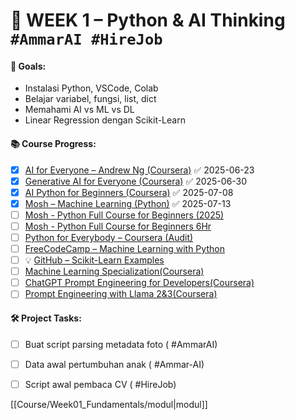 # 📅 WEEK 1 – Python & AI Thinking `#AmmarAI #HireJob`
#### 🎯 Goals:
- Instalasi Python, VSCode, Colab
- Belajar variabel, fungsi, list, dict
- Memahami AI vs ML vs DL
- Linear Regression dengan Scikit-Learn

#### 📚 Course Progress:
- [x] [AI for Everyone – Andrew Ng (Coursera)](https://www.coursera.org/learn/ai-for-everyone) ✅ 2025-06-23
- [x] [Generative AI for Everyone (Coursera)](https://www.coursera.org/learn/generative-ai-for-everyone) ✅ 2025-06-30
- [x] [AI Python for Beginners (Coursera)](https://www.coursera.org/learn/ai-python-for-beginners) ✅ 2025-07-08
- [x] [Mosh – Machine Learning (Python)](https://www.youtube.com/watch?v=7eh4d6sabA0) ✅ 2025-07-13
- [ ] [Mosh - Python Full Course for Beginners (2025)](https://www.youtube.com/watch?v=K5KVEU3aaeQ)
- [ ] [Mosh - Python Full Course for Beginners 6Hr](https://www.youtube.com/watch?v=_uQrJ0TkZlc)
- [ ] [Python for Everybody – Coursera (Audit)](https://www.coursera.org/specializations/python)
- [ ] [FreeCodeCamp – Machine Learning with Python](https://www.freecodecamp.org/learn/machine-learning-with-python/)
- [ ] 💡 [GitHub – Scikit-Learn Examples](https://github.com/ageron/handson-ml)
- [ ] [Machine Learning Specialization(Coursera)](https://www.coursera.org/specializations/machine-learning-introduction)
- [ ] [ChatGPT Prompt Engineering for Developers(Coursera)](https://www.coursera.org/learn/chatgpt-prompt-engineering-for-developers-project/home/welcome)
- [ ] [Prompt Engineering with Llama 2&3(Coursera)](https://www.coursera.org/learn/prompt-engineering-with-llama-2/home/welcome)

#### 🛠️ Project Tasks:
- [ ] Buat script parsing metadata foto ( #AmmarAI)
- [ ] Data awal pertumbuhan anak ( #Ammar-AI)
- [ ] Script awal pembaca CV ( #HireJob)


[[Course/Week01_Fundamentals/modul|modul]]
